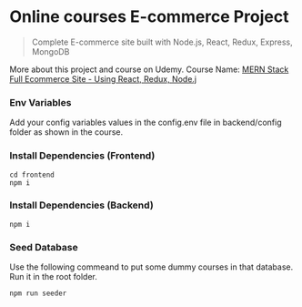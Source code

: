 # Online courses E-commerce Project

> Complete E-commerce site built with Node.js, React, Redux, Express, MongoDB

More about this project and course on Udemy. Course Name: [MERN Stack Full Ecommerce Site - Using React, Redux, Node.j](https://www.udemy.com/course/3678044)

### Env Variables

Add your config variables values in the config.env file in backend/config folder as shown in the course.

### Install Dependencies (Frontend)

```
cd frontend
npm i
```

### Install Dependencies (Backend)

```
npm i
```

### Seed Database

Use the following commeand to put some dummy courses in that database.
Run it in the root folder.

```
npm run seeder
```
